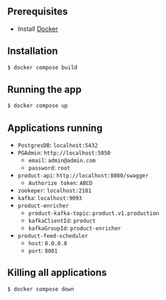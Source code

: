 ## Prerequisites

- Install [Docker](https://docs.docker.com/get-docker/)

## Installation

```bash
$ docker compose build
```

## Running the app

```bash
$ docker compose up
```

## Applications running

- `PostgresDB`: `localhost:5432`
- `PGAdmin`: `http://localhost:5050`
  - `email`: `admin@admin.com`
  - `password`: `root`
- `product-api`: `http://localhost:8080/swagger`
  - `Authorize token`: `ABCD`
- `zookeper`: `localhost:2181`
- `kafka`: `localhost:9093`
- `product-enricher`
  - `product-kafka-topic`: `product.v1.production`
  - `kafkaClientId`: `product`
  - `kafkaGroupId`: `product-enricher`
- `product-feed-scheduler`
  - `host`: `0.0.0.0`
  - `port`: `8081`

## Killing all applications
```bash
$ docker compose down
```
